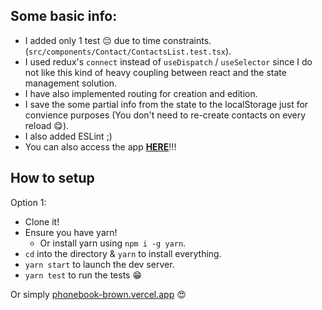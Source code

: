 ## Some basic info:
- I added only 1 test 😔 due to time constraints. (`src/components/Contact/ContactsList.test.tsx`).
- I used redux's `connect` instead of `useDispatch` / `useSelector` since I do not like this kind of heavy coupling between react and the state management solution.
- I have also implemented routing for creation and edition.
- I save the some partial info from the state to the localStorage just for convience purposes (You don't need to re-create contacts on every reload 😋).
- I also added ESLint ;)
- You can also access the app **[HERE](https://phonebook-brown.vercel.app/)**!!!

## How to setup
Option 1:
- Clone it!
- Ensure you have yarn!
  - Or install yarn using `npm i -g yarn`.
- `cd` into the directory & `yarn` to install everything.
- `yarn start` to launch the dev server.
- `yarn test` to run the tests 😁

Or simply [phonebook-brown.vercel.app](https://phonebook-brown.vercel.app/) 😍
